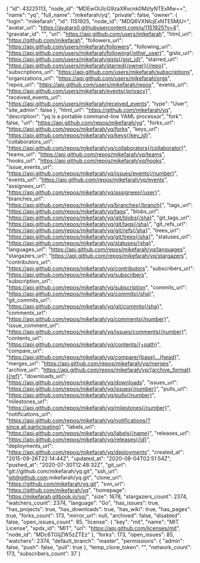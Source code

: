 {
  "id": 43225113,
  "node_id": "MDEwOlJlcG9zaXRvcnk0MzIyNTExMw==",
  "name": "yq",
  "full_name": "mikefarah/yq",
  "private": false,
  "owner": {
    "login": "mikefarah",
    "id": 1151925,
    "node_id": "MDQ6VXNlcjExNTE5MjU=",
    "avatar_url": "https://avatars0.githubusercontent.com/u/1151925?v=4",
    "gravatar_id": "",
    "url": "https://api.github.com/users/mikefarah",
    "html_url": "https://github.com/mikefarah",
    "followers_url": "https://api.github.com/users/mikefarah/followers",
    "following_url": "https://api.github.com/users/mikefarah/following{/other_user}",
    "gists_url": "https://api.github.com/users/mikefarah/gists{/gist_id}",
    "starred_url": "https://api.github.com/users/mikefarah/starred{/owner}{/repo}",
    "subscriptions_url": "https://api.github.com/users/mikefarah/subscriptions",
    "organizations_url": "https://api.github.com/users/mikefarah/orgs",
    "repos_url": "https://api.github.com/users/mikefarah/repos",
    "events_url": "https://api.github.com/users/mikefarah/events{/privacy}",
    "received_events_url": "https://api.github.com/users/mikefarah/received_events",
    "type": "User",
    "site_admin": false
  },
  "html_url": "https://github.com/mikefarah/yq",
  "description": "yq is a portable command-line YAML processor",
  "fork": false,
  "url": "https://api.github.com/repos/mikefarah/yq",
  "forks_url": "https://api.github.com/repos/mikefarah/yq/forks",
  "keys_url": "https://api.github.com/repos/mikefarah/yq/keys{/key_id}",
  "collaborators_url": "https://api.github.com/repos/mikefarah/yq/collaborators{/collaborator}",
  "teams_url": "https://api.github.com/repos/mikefarah/yq/teams",
  "hooks_url": "https://api.github.com/repos/mikefarah/yq/hooks",
  "issue_events_url": "https://api.github.com/repos/mikefarah/yq/issues/events{/number}",
  "events_url": "https://api.github.com/repos/mikefarah/yq/events",
  "assignees_url": "https://api.github.com/repos/mikefarah/yq/assignees{/user}",
  "branches_url": "https://api.github.com/repos/mikefarah/yq/branches{/branch}",
  "tags_url": "https://api.github.com/repos/mikefarah/yq/tags",
  "blobs_url": "https://api.github.com/repos/mikefarah/yq/git/blobs{/sha}",
  "git_tags_url": "https://api.github.com/repos/mikefarah/yq/git/tags{/sha}",
  "git_refs_url": "https://api.github.com/repos/mikefarah/yq/git/refs{/sha}",
  "trees_url": "https://api.github.com/repos/mikefarah/yq/git/trees{/sha}",
  "statuses_url": "https://api.github.com/repos/mikefarah/yq/statuses/{sha}",
  "languages_url": "https://api.github.com/repos/mikefarah/yq/languages",
  "stargazers_url": "https://api.github.com/repos/mikefarah/yq/stargazers",
  "contributors_url": "https://api.github.com/repos/mikefarah/yq/contributors",
  "subscribers_url": "https://api.github.com/repos/mikefarah/yq/subscribers",
  "subscription_url": "https://api.github.com/repos/mikefarah/yq/subscription",
  "commits_url": "https://api.github.com/repos/mikefarah/yq/commits{/sha}",
  "git_commits_url": "https://api.github.com/repos/mikefarah/yq/git/commits{/sha}",
  "comments_url": "https://api.github.com/repos/mikefarah/yq/comments{/number}",
  "issue_comment_url": "https://api.github.com/repos/mikefarah/yq/issues/comments{/number}",
  "contents_url": "https://api.github.com/repos/mikefarah/yq/contents/{+path}",
  "compare_url": "https://api.github.com/repos/mikefarah/yq/compare/{base}...{head}",
  "merges_url": "https://api.github.com/repos/mikefarah/yq/merges",
  "archive_url": "https://api.github.com/repos/mikefarah/yq/{archive_format}{/ref}",
  "downloads_url": "https://api.github.com/repos/mikefarah/yq/downloads",
  "issues_url": "https://api.github.com/repos/mikefarah/yq/issues{/number}",
  "pulls_url": "https://api.github.com/repos/mikefarah/yq/pulls{/number}",
  "milestones_url": "https://api.github.com/repos/mikefarah/yq/milestones{/number}",
  "notifications_url": "https://api.github.com/repos/mikefarah/yq/notifications{?since,all,participating}",
  "labels_url": "https://api.github.com/repos/mikefarah/yq/labels{/name}",
  "releases_url": "https://api.github.com/repos/mikefarah/yq/releases{/id}",
  "deployments_url": "https://api.github.com/repos/mikefarah/yq/deployments",
  "created_at": "2015-09-26T22:14:44Z",
  "updated_at": "2020-08-04T02:51:54Z",
  "pushed_at": "2020-07-30T12:48:32Z",
  "git_url": "git://github.com/mikefarah/yq.git",
  "ssh_url": "git@github.com:mikefarah/yq.git",
  "clone_url": "https://github.com/mikefarah/yq.git",
  "svn_url": "https://github.com/mikefarah/yq",
  "homepage": "https://mikefarah.gitbook.io/yq/",
  "size": 1678,
  "stargazers_count": 2374,
  "watchers_count": 2374,
  "language": "Go",
  "has_issues": true,
  "has_projects": true,
  "has_downloads": true,
  "has_wiki": true,
  "has_pages": true,
  "forks_count": 173,
  "mirror_url": null,
  "archived": false,
  "disabled": false,
  "open_issues_count": 85,
  "license": {
    "key": "mit",
    "name": "MIT License",
    "spdx_id": "MIT",
    "url": "https://api.github.com/licenses/mit",
    "node_id": "MDc6TGljZW5zZTEz"
  },
  "forks": 173,
  "open_issues": 85,
  "watchers": 2374,
  "default_branch": "master",
  "permissions": {
    "admin": false,
    "push": false,
    "pull": true
  },
  "temp_clone_token": "",
  "network_count": 173,
  "subscribers_count": 37
}
